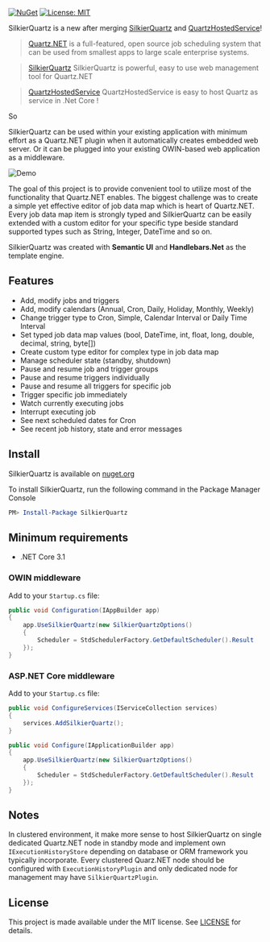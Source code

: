 

[![NuGet](https://img.shields.io/nuget/v/SilkierQuartz.svg)](https://www.nuget.org/packages/SilkierQuartz)
[![License: MIT](https://img.shields.io/badge/License-MIT-green.svg)](LICENSE)

SilkierQuartz is a new after merging  [SilkierQuartz](https://github.com/jlucansky/SilkierQuartz) and  [QuartzHostedService](https://github.com/mukmyash/QuartzHostedService)!

> [Quartz.NET](https://www.quartz-scheduler.net) is a full-featured, open source job scheduling system that can be used from smallest apps to large scale enterprise systems.


> [SilkierQuartz](https://github.com/jlucansky/SilkierQuartz)  SilkierQuartz is powerful, easy to use web management tool for Quartz.NET

>  [QuartzHostedService](https://github.com/mukmyash/QuartzHostedService) QuartzHostedService is easy to host Quartz as service in .Net Core !


So  

SilkierQuartz can be used within your existing application with minimum effort as a Quartz.NET plugin when it automatically creates embedded web server. Or it can be plugged into your existing OWIN-based web application as a middleware.


![Demo](https://raw.githubusercontent.com/jlucansky/public-assets/master/SilkierQuartz/demo.gif)

The goal of this project is to provide convenient tool to utilize most of the functionality that Quartz.NET enables. The biggest challenge was to create a simple yet effective editor of job data map which is heart of Quartz.NET. Every job data map item is strongly typed and SilkierQuartz can be easily extended with a custom editor for your specific type beside standard supported types such as String, Integer, DateTime and so on. 

SilkierQuartz was created with **Semantic UI** and **Handlebars.Net** as the template engine.

## Features
- Add, modify jobs and triggers
- Add, modify calendars (Annual, Cron, Daily, Holiday, Monthly, Weekly)
- Change trigger type to Cron, Simple, Calendar Interval or Daily Time Interval
- Set typed job data map values (bool, DateTime, int, float, long, double, decimal, string, byte[])
- Create custom type editor for complex type in job data map
- Manage scheduler state (standby, shutdown)
- Pause and resume job and trigger groups
- Pause and resume triggers individually
- Pause and resume all triggers for specific job
- Trigger specific job immediately
- Watch currently executing jobs
- Interrupt executing job
- See next scheduled dates for Cron
- See recent job history, state and error messages

## Install
SilkierQuartz is available on [nuget.org](https://www.nuget.org/packages/SilkierQuartz)

To install SilkierQuartz, run the following command in the Package Manager Console
```powershell
PM> Install-Package SilkierQuartz
```
## Minimum requirements
 
- .NET Core 3.1
  

### OWIN middleware
Add to your `Startup.cs` file:
```csharp
public void Configuration(IAppBuilder app)
{
    app.UseSilkierQuartz(new SilkierQuartzOptions()
    {
        Scheduler = StdSchedulerFactory.GetDefaultScheduler().Result
    });
}
```

### ASP.NET Core middleware
Add to your `Startup.cs` file:
```csharp
public void ConfigureServices(IServiceCollection services)
{
    services.AddSilkierQuartz();
}

public void Configure(IApplicationBuilder app)
{
    app.UseSilkierQuartz(new SilkierQuartzOptions()
    {
        Scheduler = StdSchedulerFactory.GetDefaultScheduler().Result
    });
}
```

## Notes
In clustered environment, it make more sense to host SilkierQuartz on single dedicated Quartz.NET node in standby mode and implement own `IExecutionHistoryStore` depending on database or ORM framework you typically incorporate. Every clustered Quarz.NET node should be configured with `ExecutionHistoryPlugin` and only dedicated node for management may have `SilkierQuartzPlugin`.


## License
This project is made available under the MIT license. See [LICENSE](LICENSE) for details.
